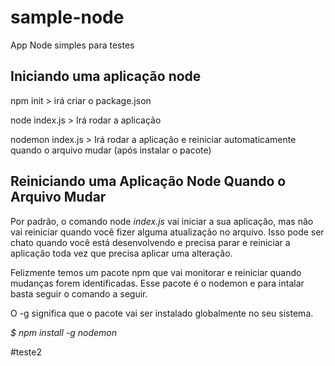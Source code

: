 # sample-node
App Node simples para testes

## Iniciando uma aplicação node
npm init > irá criar o package.json

node index.js > Irá rodar a aplicação

nodemon index.js > Irá rodar a aplicação e reiniciar automaticamente quando o arquivo mudar (após instalar o pacote)

## Reiniciando uma Aplicação Node Quando o Arquivo Mudar
Por padrão, o comando node *index.js* vai iniciar a sua aplicação, mas não vai reiniciar quando você fizer alguma atualização no arquivo. Isso pode ser chato quando você está desenvolvendo e precisa parar e reiniciar a aplicação toda vez que precisa aplicar uma alteração.

Felizmente temos um pacote npm que vai monitorar e reiniciar quando mudanças forem identificadas. Esse pacote é o nodemon e para intalar basta seguir o comando a seguir.

O -g significa que o pacote vai ser instalado globalmente no seu sistema.

*$ npm install -g nodemon*

#teste2

